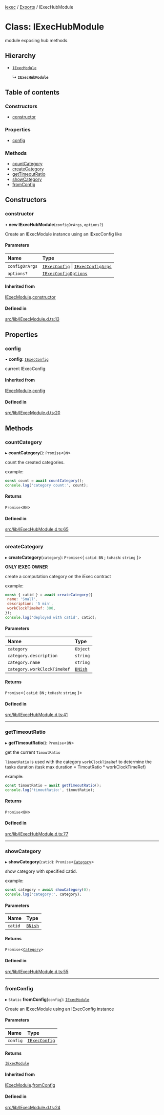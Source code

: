 [iexec](../README.md) / [Exports](../modules.md) / IExecHubModule

# Class: IExecHubModule

module exposing hub methods

## Hierarchy

- [`IExecModule`](IExecModule.md)

  ↳ **`IExecHubModule`**

## Table of contents

### Constructors

- [constructor](IExecHubModule.md#constructor)

### Properties

- [config](IExecHubModule.md#config)

### Methods

- [countCategory](IExecHubModule.md#countcategory)
- [createCategory](IExecHubModule.md#createcategory)
- [getTimeoutRatio](IExecHubModule.md#gettimeoutratio)
- [showCategory](IExecHubModule.md#showcategory)
- [fromConfig](IExecHubModule.md#fromconfig)

## Constructors

### constructor

• **new IExecHubModule**(`configOrArgs`, `options?`)

Create an IExecModule instance using an IExecConfig like

#### Parameters

| Name | Type |
| :------ | :------ |
| `configOrArgs` | [`IExecConfig`](IExecConfig.md) \| [`IExecConfigArgs`](../interfaces/internal_.IExecConfigArgs.md) |
| `options?` | [`IExecConfigOptions`](../interfaces/internal_.IExecConfigOptions.md) |

#### Inherited from

[IExecModule](IExecModule.md).[constructor](IExecModule.md#constructor)

#### Defined in

[src/lib/IExecModule.d.ts:13](https://github.com/iExecBlockchainComputing/iexec-sdk/blob/73dc692/src/lib/IExecModule.d.ts#L13)

## Properties

### config

• **config**: [`IExecConfig`](IExecConfig.md)

current IExecConfig

#### Inherited from

[IExecModule](IExecModule.md).[config](IExecModule.md#config)

#### Defined in

[src/lib/IExecModule.d.ts:20](https://github.com/iExecBlockchainComputing/iexec-sdk/blob/73dc692/src/lib/IExecModule.d.ts#L20)

## Methods

### countCategory

▸ **countCategory**(): `Promise`<`BN`\>

count the created categories.

example:
```js
const count = await countCategory();
console.log('category count:', count);
```

#### Returns

`Promise`<`BN`\>

#### Defined in

[src/lib/IExecHubModule.d.ts:65](https://github.com/iExecBlockchainComputing/iexec-sdk/blob/73dc692/src/lib/IExecHubModule.d.ts#L65)

___

### createCategory

▸ **createCategory**(`category`): `Promise`<{ `catid`: `BN` ; `txHash`: `string`  }\>

**ONLY IEXEC OWNER**

create a computation category on the iExec contract

example:
```js
const { catid } = await createCategory({
 name: 'Small',
 description: '5 min',
 workClockTimeRef: 300,
});
console.log('deployed with catid', catid);
```

#### Parameters

| Name | Type |
| :------ | :------ |
| `category` | `Object` |
| `category.description` | `string` |
| `category.name` | `string` |
| `category.workClockTimeRef` | [`BNish`](../modules/internal_.md#bnish) |

#### Returns

`Promise`<{ `catid`: `BN` ; `txHash`: `string`  }\>

#### Defined in

[src/lib/IExecHubModule.d.ts:41](https://github.com/iExecBlockchainComputing/iexec-sdk/blob/73dc692/src/lib/IExecHubModule.d.ts#L41)

___

### getTimeoutRatio

▸ **getTimeoutRatio**(): `Promise`<`BN`\>

get the current `TimoutRatio`

`TimoutRatio` is used with the category `workClockTimeRef` to determine the tasks duration (task max duration = TimoutRatio * workClockTimeRef)

example:
```js
const timoutRatio = await getTimeoutRatio();
console.log('timoutRatio:', timoutRatio);
```

#### Returns

`Promise`<`BN`\>

#### Defined in

[src/lib/IExecHubModule.d.ts:77](https://github.com/iExecBlockchainComputing/iexec-sdk/blob/73dc692/src/lib/IExecHubModule.d.ts#L77)

___

### showCategory

▸ **showCategory**(`catid`): `Promise`<[`Category`](../interfaces/internal_.Category.md)\>

show category with specified catid.

example:
```js
const category = await showCategory(0);
console.log('category:', category);
```

#### Parameters

| Name | Type |
| :------ | :------ |
| `catid` | [`BNish`](../modules/internal_.md#bnish) |

#### Returns

`Promise`<[`Category`](../interfaces/internal_.Category.md)\>

#### Defined in

[src/lib/IExecHubModule.d.ts:55](https://github.com/iExecBlockchainComputing/iexec-sdk/blob/73dc692/src/lib/IExecHubModule.d.ts#L55)

___

### fromConfig

▸ `Static` **fromConfig**(`config`): [`IExecModule`](IExecModule.md)

Create an IExecModule using an IExecConfig instance

#### Parameters

| Name | Type |
| :------ | :------ |
| `config` | [`IExecConfig`](IExecConfig.md) |

#### Returns

[`IExecModule`](IExecModule.md)

#### Inherited from

[IExecModule](IExecModule.md).[fromConfig](IExecModule.md#fromconfig)

#### Defined in

[src/lib/IExecModule.d.ts:24](https://github.com/iExecBlockchainComputing/iexec-sdk/blob/73dc692/src/lib/IExecModule.d.ts#L24)

